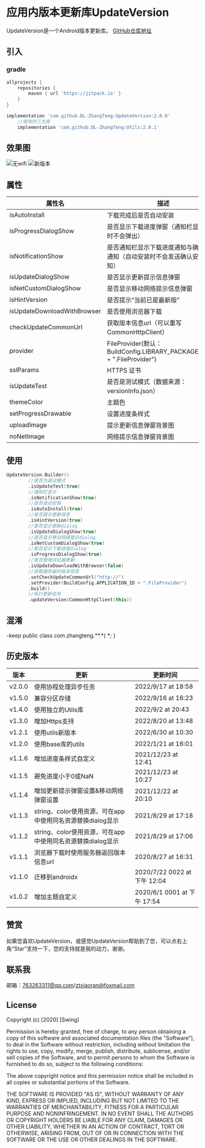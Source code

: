 # 应用内版本更新库UpdateVersion
UpdateVersion是一个Android版本更新库。
[GitHub仓库地址](https://github.com/DL-ZhangTeng/UpdateVersion)
## 引入
### gradle
```groovy
allprojects {
    repositories {
        maven { url 'https://jitpack.io' }
    }
}

implementation 'com.github.DL-ZhangTeng:UpdateVersion:2.0.0'
    //使用的三方库
    implementation 'com.github.DL-ZhangTeng:Utils:2.0.1'
```
## 效果图
![无wifi](https://img-blog.csdnimg.cn/20200807172122393.png?x-oss-process=image/watermark,type_ZmFuZ3poZW5naGVpdGk,shadow_10,text_aHR0cHM6Ly9ibG9nLmNzZG4ubmV0L2R1b2x1bzk=,size_16,color_FFFFFF,t_70)
![新版本](https://img-blog.csdnimg.cn/20200807172122399.png?x-oss-process=image/watermark,type_ZmFuZ3poZW5naGVpdGk,shadow_10,text_aHR0cHM6Ly9ibG9nLmNzZG4ubmV0L2R1b2x1bzk=,size_16,color_FFFFFF,t_70)

## 属性
| 属性名                         | 描述                                                                  |
|-----------------------------|---------------------------------------------------------------------|
| isAutoInstall               | 下载完成后是否自动安装                                                         |
| isProgressDialogShow        | 是否显示下载进度弹窗（通知栏显示下载时不会弹出）                                            |
| isNotificationShow          | 是否通知栏显示下载进度通知与确认安装通知（自动安装时不会发送确认安装通知）                               |
| isUpdateDialogShow          | 是否显示更新提示信息弹窗                                                        |
| isNetCustomDialogShow       | 是否显示移动网络提示信息弹窗                                                      |
| isHintVersion               | 是否提示“当前已是最新版”                                                       |
| isUpdateDownloadWithBrowser | 是否使用浏览器下载                                                           |
| checkUpdateCommonUrl        | 获取版本信息url（可以重写CommonHttpClient）                                     |
| provider                    | FileProvider(默认：BuildConfig.LIBRARY_PACKAGE_NAME + ".FileProvider") |
| sslParams                   | HTTPS 证书                                                            |
| isUpdateTest                | 是否是测试模式（数据来源：versionInfo.json）                                      |
| themeColor                  | 主题色                                                                 |
| setProgressDrawable         | 设置进度条样式                                                             |
| uploadImage                 | 提示更新信息弹窗背景图                                                         |
| noNetImage                  | 网络提示信息弹窗背景图                                                         |

## 使用
```kotlin
UpdateVersion.Builder()
        //是否为调试模式
        .isUpdateTest(true)
        //通知栏显示
        .isNotificationShow(true)
        //是否自动安装
        .isAutoInstall(true)
        //是否提示更新信息
        .isHintVersion(true)
        //是否显示更新dialog
        .isUpdateDialogShow(true)
        //是否显示移动网络提示dialog
        .isNetCustomDialogShow(true)
        //是否显示下载进度dialog
        .isProgressDialogShow(true)
        //是否使用浏览器更新
        .isUpdateDownloadWithBrowser(false)
        //获取服务器的版本信息
        .setCheckUpdateCommonUrl("http://")
        .setProvider(BuildConfig.APPLICATION_ID + ".FileProvider")
        .build()
        //执行更新任务
        .updateVersion(CommonHttpClient(this))
```

## 混淆
-keep public class com.zhangteng.**.*{ *; }
## 历史版本
| 版本     | 更新                                      | 更新时间                       |
|--------|-----------------------------------------|----------------------------|
| v2.0.0 | 使用协程处理异步任务                              | 2022/9/17 at 18:58         |
| v1.5.0 | 兼容分区存储                                  | 2022/9/16 at 16:23         |
| v1.4.0 | 使用独立的Utils库                             | 2022/9/2 at 20:43          |
| v1.3.0 | 增加Https支持                               | 2022/8/20 at 13:48         |
| v1.2.1 | 使用utils新版本                              | 2022/6/30 at 10:30         |
| v1.2.0 | 使用base库的utils                           | 2022/1/21 at 16:01         |
| v1.1.6 | 增加进度条样式自定义                              | 2021/12/23 at 12:41        |
| v1.1.5 | 避免进度小于0或NaN                             | 2021/12/23 at 10:27        |
| v1.1.4 | 增加更新提示弹窗设置&移动网络弹窗设置                     | 2021/12/22 at 20:10        |
| v1.1.3 | string、color使用资源，可在app中使用同名资源替换dialog显示 | 2021/8/29 at 17:18         |
| v1.1.2 | string、color使用资源，可在app中使用同名资源替换dialog显示 | 2021/8/29 at 17:06         |
| v1.1.1 | 浏览器下载时使用服务器返回版本信息url                    | 2020/8/27 at 16:31         |
| v1.1.0 | 迁移到androidx                             | 2020/7/22 0022 at 下午 12:04 |
| v1.0.2 | 增加主题自定义                                 | 2020/6/1 0001 at 下午 17:54  |

## 赞赏
如果您喜欢UpdateVersion，或感觉UpdateVersion帮助到了您，可以点右上角“Star”支持一下，您的支持就是我的动力，谢谢。

## 联系我
邮箱：763263311@qq.com/ztxiaoran@foxmail.com

## License
Copyright (c) [2020] [Swing]

Permission is hereby granted, free of charge, to any person obtaining a copy
of this software and associated documentation files (the "Software"), to deal
in the Software without restriction, including without limitation the rights
to use, copy, modify, merge, publish, distribute, sublicense, and/or sell
copies of the Software, and to permit persons to whom the Software is
furnished to do so, subject to the following conditions:

The above copyright notice and this permission notice shall be included in all
copies or substantial portions of the Software.

THE SOFTWARE IS PROVIDED "AS IS", WITHOUT WARRANTY OF ANY KIND, EXPRESS OR
IMPLIED, INCLUDING BUT NOT LIMITED TO THE WARRANTIES OF MERCHANTABILITY,
FITNESS FOR A PARTICULAR PURPOSE AND NONINFRINGEMENT. IN NO EVENT SHALL THE
AUTHORS OR COPYRIGHT HOLDERS BE LIABLE FOR ANY CLAIM, DAMAGES OR OTHER
LIABILITY, WHETHER IN AN ACTION OF CONTRACT, TORT OR OTHERWISE, ARISING FROM,
OUT OF OR IN CONNECTION WITH THE SOFTWARE OR THE USE OR OTHER DEALINGS IN THE
SOFTWARE.
